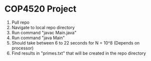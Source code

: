 # COP4520 Project

1. Pull repo
2. Navigate to local repo directory
3. Run command "javac Main.java"
4. Run command "java Main"
5. Should take between 6 to 22 seconds for N = 10^8 (Depends on processor)
6. Find results in "primes.txt" that will be created in the repo directory

